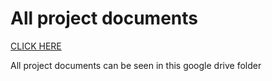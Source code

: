 <h1>All project documents</h1>
<a href="https://drive.google.com/drive/folders/1ynWWvSRUYNRryqPV-my9yBBQ689LRd03?usp=sharing" >CLICK HERE</a>

All project documents can be seen in this google drive folder